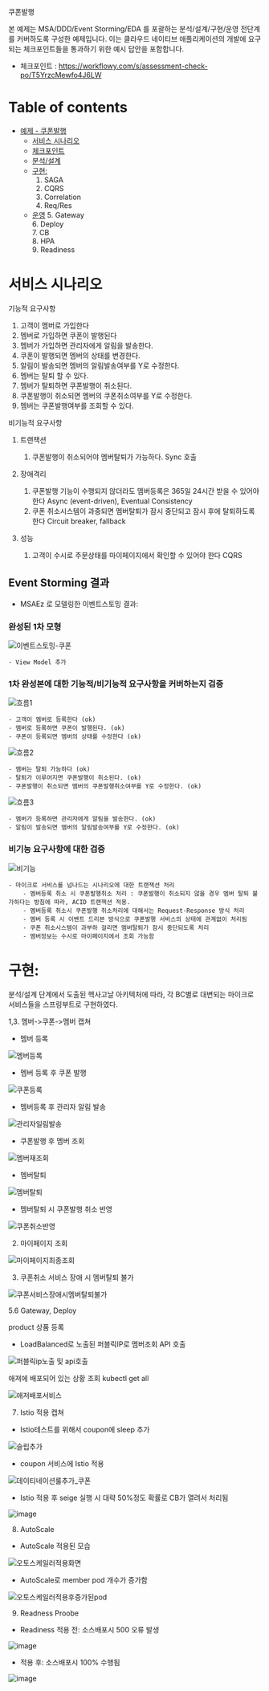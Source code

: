 
쿠폰발행

본 예제는 MSA/DDD/Event Storming/EDA 를 포괄하는 분석/설계/구현/운영 전단계를 커버하도록 구성한 예제입니다.
이는 클라우드 네이티브 애플리케이션의 개발에 요구되는 체크포인트들을 통과하기 위한 예시 답안을 포함합니다.
- 체크포인트 : https://workflowy.com/s/assessment-check-po/T5YrzcMewfo4J6LW


# Table of contents

- [예제 - 쿠폰발행](#---)
  - [서비스 시나리오](#서비스-시나리오)
  - [체크포인트](#체크포인트)
  - [분석/설계](#분석설계)
  - [구현:](#구현-)
     1. SAGA
     2. CQRS
     3. Correlation
     4. Req/Res
  - [운영](#운영)
     5. Gateway     
     6. Deploy     
     7. CB     
     8. HPA     
     9. Readiness
     


# 서비스 시나리오


기능적 요구사항

1. 고객이 멤버로 가입한다
2. 멤버로 가입하면 쿠폰이 발행된다
3. 멤버가 가입하면 관리자에게 알림을 발송한다.
4. 쿠폰이 발행되면 멤버의 상태를 변경한다.
5. 알림이 발송되면 멤버의 알림발송여부를 Y로 수정한다.
6. 멤버는 탈퇴 할 수 있다.
7. 멤버가 탈퇴하면 쿠폰발행이 취소된다.
8. 쿠폰발행이 취소되면 멤버의 쿠폰취소여부를 Y로 수정한다.
9. 멤버는 쿠폰발행여부를 조회할 수 있다.

비기능적 요구사항
1. 트랜잭션
    1. 쿠폰발행이 취소되어야 멤버탈퇴가 가능하다.  Sync 호출
    
1. 장애격리
    1. 쿠폰발행 기능이 수행되지 않더라도 멤버등록은 365일 24시간 받을 수 있어야 한다  Async (event-driven), Eventual Consistency
    1. 쿠폰 취소시스템이 과중되면 멤버탈퇴가 잠시 중단되고 잠시 후에 탈퇴하도록 한다  Circuit breaker, fallback
1. 성능
    1. 고객이 수시로 주문상태를 마이페이지에서 확인할 수 있어야 한다  CQRS




## Event Storming 결과
* MSAEz 로 모델링한 이벤트스토밍 결과:  


### 완성된 1차 모형
![이벤트스토밍-쿠폰](https://user-images.githubusercontent.com/39254844/105127295-ed690d80-5b23-11eb-9f6f-bfce69390ba2.png)


    - View Model 추가

### 1차 완성본에 대한 기능적/비기능적 요구사항을 커버하는지 검증

![흐름1](https://user-images.githubusercontent.com/39254844/105127704-c19a5780-5b24-11eb-804f-d16be904a609.png)

    - 고객이 멤버로 등록한다 (ok)
    - 멤버로 등록하면 쿠폰이 발행된다. (ok)
    - 쿠폰이 등록되면 멤버의 상태를 수정한다 (ok)

![흐름2](https://user-images.githubusercontent.com/39254844/105127771-de368f80-5b24-11eb-9636-0f8d16ed4b73.png)

    - 멤버는 탈퇴 가능하다 (ok)
    - 탈퇴가 이루어지면 쿠폰발행이 취소된다. (ok)
    - 쿠폰발행이 취소되면 멤버의 쿠폰발행취소여부를 Y로 수정한다. (ok)
    
![흐름3](https://user-images.githubusercontent.com/39254844/105127807-f3abb980-5b24-11eb-81e9-d56ef64922a0.png)

    - 멤버가 등록하면 관리자에게 알림을 발송한다. (ok)
    - 알림이 발송되면 멤버의 알림발송여부를 Y로 수정한다. (ok)



### 비기능 요구사항에 대한 검증

![비기능](https://user-images.githubusercontent.com/39254844/105128455-6b2e1880-5b26-11eb-936a-add7ab75c28f.png)

    - 마이크로 서비스를 넘나드는 시나리오에 대한 트랜잭션 처리
        - 멤버등록 취소 시 쿠폰발행취소 처리 : 쿠폰발행이 취소되지 않을 경우 멤버 탈퇴 불가하다는 방침에 따라, ACID 트랜잭션 적용. 
        - 멤버등록 취소시 쿠폰발행 취소처리에 대해서는 Request-Response 방식 처리
        - 멤버 등록 시 이벤트 드리븐 방식으로 쿠폰발행 서비스의 상태에 관계없이 처리됨
        - 쿠폰 취소시스템이 과부하 걸리면 멤버탈퇴가 잠시 중단되도록 처리
        - 멤버정보는 수시로 마이페이지에서 조회 가능함





# 구현:

분석/설계 단계에서 도출된 헥사고날 아키텍처에 따라, 각 BC별로 대변되는 마이크로 서비스들을 스프링부트로 구현하였다. 


1,3. 멤버->쿠폰->멤버 캡쳐



 - 멤버 등록

![멤버등록](https://user-images.githubusercontent.com/39254844/105129334-27d4a980-5b28-11eb-84ed-81e681225e2d.png)

 - 멤버 등록 후 쿠폰 발행 

![쿠폰등록](https://user-images.githubusercontent.com/39254844/105129570-b47f6780-5b28-11eb-88c1-9f986f464e89.png)

 - 멤버등록 후 관리자 알림 발송

![관리자일림발송](https://user-images.githubusercontent.com/39254844/105133465-2c04c500-5b30-11eb-9044-60d0023b3041.png)

 - 쿠폰발행 후 멤버 조회

![멤버재조회](https://user-images.githubusercontent.com/39254844/105133629-6c644300-5b30-11eb-9af5-4cc74db8c4f2.png)

 - 멤버탈퇴

![멤버탈퇴](https://user-images.githubusercontent.com/39254844/105133757-9ddd0e80-5b30-11eb-9e94-ccfab7a22245.png)

 - 멤버탈퇴 시 쿠폰발행 취소 반영

![쿠폰취소반영](https://user-images.githubusercontent.com/39254844/105133933-eac0e500-5b30-11eb-8ccb-99b800f8303b.png)


2. 마이페이지 조회

![마이페이지최종조회](https://user-images.githubusercontent.com/39254844/105134011-117f1b80-5b31-11eb-9167-4c63a193f472.png)


3. 쿠폰취소 서비스 장애 시 멤버탈퇴 불가

![쿠폰서비스장애시멤버탈퇴불가](https://user-images.githubusercontent.com/39254844/105134636-12fd1380-5b32-11eb-9972-6b19331ba0d8.png)



   

5.6 Gateway, Deploy

product 상품 등록 
 - LoadBalanced로 노출된 퍼블릭IP로 멤버조회 API 호출

![퍼블릭ip노출 및 api호출](https://user-images.githubusercontent.com/39254844/105145768-87d84980-5b42-11eb-834a-6defac2ebaf0.png)


애져에 배포되어 있는 상황 조회 kubectl get all

![애저배포서비스](https://user-images.githubusercontent.com/39254844/105146002-ca018b00-5b42-11eb-82e0-df72af86ce43.png)



7. Istio 적용 캡쳐

  - Istio테스트를 위해서 coupon에 sleep 추가
  
![슬립추가](https://user-images.githubusercontent.com/39254844/105147123-14cfd280-5b44-11eb-884b-646c336f8e24.png)

 - coupon 서비스에 Istio 적용
   
![데이티네이션룰추가_쿠폰](https://user-images.githubusercontent.com/39254844/105147357-6ed09800-5b44-11eb-9df4-0db0eab82856.png)

 - Istio 적용 후 seige 실행 시 대략 50%정도 확률로 CB가 열려서 처리됨

![image](https://user-images.githubusercontent.com/75401920/105006958-b2f76600-5a7a-11eb-99f3-c8b81a4ec270.png)

8. AutoScale

 - AutoScale 적용된 모습

![오토스케일러적용화면](https://user-images.githubusercontent.com/39254844/105151084-e0124a00-5b48-11eb-813f-f295852eceb2.png)

 - AutoScale로  member pod 개수가 증가함

![오토스케일러적용후증가된pod](https://user-images.githubusercontent.com/39254844/105152119-21efc000-5b4a-11eb-8d60-a27c8e18ba1e.png)


9. Readness Proobe
 
  - Readiness 적용 전: 소스배포시 500 오류 발생
  
![image](https://user-images.githubusercontent.com/75401920/105004548-7d04b280-5a77-11eb-95cb-d5fe19a40557.png)


  - 적용 후: 소스배포시 100% 수행됨

![image](https://user-images.githubusercontent.com/75401920/105004912-f0a6bf80-5a77-11eb-88ee-f0bcd8f67f45.png)

